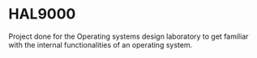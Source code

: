 # HAL9000

Project done for the Operating systems design laboratory to get familiar with the internal functionalities of an operating system.
